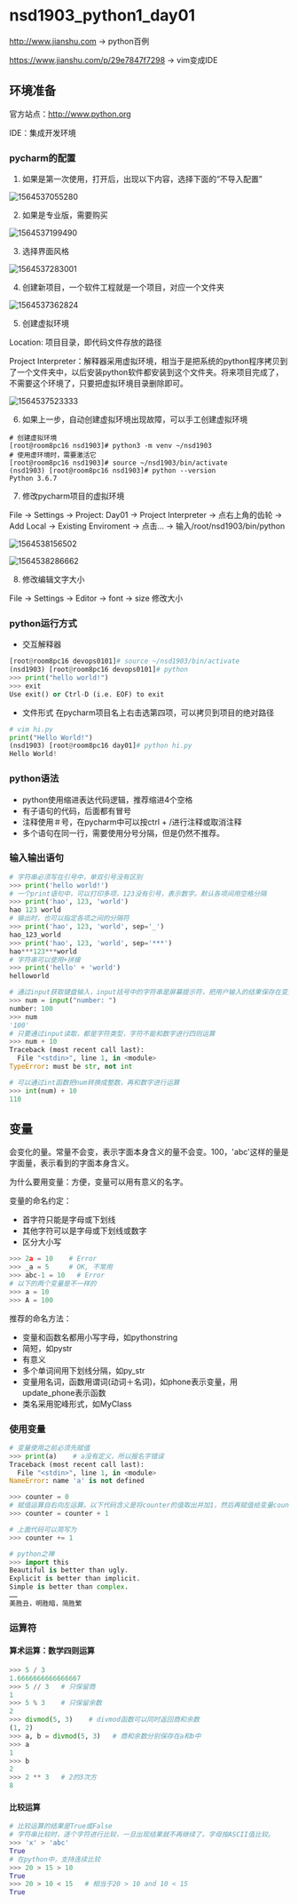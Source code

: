 # nsd1903_python1_day01

http://www.jianshu.com -> python百例

https://www.jianshu.com/p/29e7847f7298  -> vim变成IDE

## 环境准备

官方站点：http://www.python.org

IDE：集成开发环境

### pycharm的配置

1. 如果是第一次使用，打开后，出现以下内容，选择下面的“不导入配置”

![1564537055280](/root/.config/Typora/typora-user-images/1564537055280.png)

2. 如果是专业版，需要购买

![1564537199490](/root/.config/Typora/typora-user-images/1564537199490.png)

3. 选择界面风格

![1564537283001](/root/.config/Typora/typora-user-images/1564537283001.png)

4. 创建新项目，一个软件工程就是一个项目，对应一个文件夹

![1564537362824](/root/.config/Typora/typora-user-images/1564537362824.png)

5. 创建虚拟环境

Location: 项目目录，即代码文件存放的路径

Project Interpreter：解释器采用虚拟环境，相当于是把系统的python程序拷贝到了一个文件夹中，以后安装python软件都安装到这个文件夹。将来项目完成了，不需要这个环境了，只要把虚拟环境目录删除即可。

![1564537523333](/root/.config/Typora/typora-user-images/1564537523333.png)

6. 如果上一步，自动创建虚拟环境出现故障，可以手工创建虚拟环境

```shell
# 创建虚拟环境
[root@room8pc16 nsd1903]# python3 -m venv ~/nsd1903
# 使用虚环境时，需要激活它
[root@room8pc16 nsd1903]# source ~/nsd1903/bin/activate
(nsd1903) [root@room8pc16 nsd1903]# python --version
Python 3.6.7
```

7. 修改pycharm项目的虚拟环境

File -> Settings -> Project: Day01 -> Project Interpreter -> 点右上角的齿轮 -> Add Local ->   Existing Enviroment -> 点击... -> 输入/root/nsd1903/bin/python

![1564538156502](/root/.config/Typora/typora-user-images/1564538156502.png)

![1564538286662](/root/.config/Typora/typora-user-images/1564538286662.png)

8. 修改编辑文字大小

File -> Settings -> Editor -> font -> size 修改大小



### python运行方式

- 交互解释器

```python
[root@room8pc16 devops0101]# source ~/nsd1903/bin/activate
(nsd1903) [root@room8pc16 devops0101]# python
>>> print("hello world!")
>>> exit
Use exit() or Ctrl-D (i.e. EOF) to exit
```

- 文件形式
在pycharm项目名上右击选第四项，可以拷贝到项目的绝对路径

```python
# vim hi.py
print("Hello World!")
(nsd1903) [root@room8pc16 day01]# python hi.py 
Hello World!
```

### python语法

- python使用缩进表达代码逻辑，推荐缩进4个空格
- 有子语句的代码，后面都有冒号
- 注释使用＃号，在pycharm中可以按ctrl + /进行注释或取消注释
- 多个语句在同一行，需要使用分号分隔，但是仍然不推荐。

### 输入输出语句

```python
# 字符串必须写在引号中，单双引号没有区别
>>> print('hello world!')
# 一个print语句中，可以打印多项，123没有引号，表示数字。默认各项间用空格分隔
>>> print('hao', 123, 'world')
hao 123 world
# 输出时，也可以指定各项之间的分隔符
>>> print('hao', 123, 'world', sep='_')
hao_123_world
>>> print('hao', 123, 'world', sep='***')
hao***123***world
# 字符串可以使用+拼接 
>>> print('hello' + 'world')
helloworld

# 通过input获取键盘输入，input括号中的字符串是屏幕提示符，把用户输入的结果保存在变量num中，num是变量，使用时不用像shell那样加$前缀。
>>> num = input("number: ")
number: 100
>>> num
'100'
# 只要通过input读取，都是字符类型，字符不能和数字进行四则运算
>>> num + 10
Traceback (most recent call last):
  File "<stdin>", line 1, in <module>
TypeError: must be str, not int

# 可以通过int函数把num转换成整数，再和数字进行运算
>>> int(num) + 10
110
```

## 变量

会变化的量。常量不会变，表示字面本身含义的量不会变。100，'abc'这样的量是字面量，表示看到的字面本身含义。

为什么要用变量：方便，变量可以用有意义的名字。

变量的命名约定：

- 首字符只能是字母或下划线
- 其他字符可以是字母或下划线或数字
- 区分大小写

```python
>>> 2a = 10    # Error
>>> _a = 5     # OK, 不常用
>>> abc-1 = 10   # Error
# 以下的两个变量是不一样的
>>> a = 10
>>> A = 100
```

推荐的命名方法：

- 变量和函数名都用小写字母，如pythonstring
- 简短，如pystr
- 有意义
- 多个单词间用下划线分隔，如py_str
- 变量用名词，函数用谓词(动词＋名词)，如phone表示变量，用update_phone表示函数
- 类名采用驼峰形式，如MyClass

### 使用变量

```python
# 变量使用之前必须先赋值
>>> print(a)    # a没有定义，所以报名字错误
Traceback (most recent call last):
  File "<stdin>", line 1, in <module>
NameError: name 'a' is not defined

>>> counter = 0
# 赋值运算自右向左运算。以下代码含义是将counter的值取出并加1，然后再赋值给变量counter
>>> counter = counter + 1

# 上面代码可以简写为
>>> counter += 1

# python之禅
>>> import this
Beautiful is better than ugly.
Explicit is better than implicit.
Simple is better than complex.
……
美胜丑，明胜暗，简胜繁
```

### 运算符

#### 算术运算：数学四则运算

```python
>>> 5 / 3
1.6666666666666667
>>> 5 // 3   # 只保留商
1
>>> 5 % 3    # 只保留余数
2
>>> divmod(5, 3)    # divmod函数可以同时返回商和余数
(1, 2)
>>> a, b = divmod(5, 3)   # 商和余数分别保存在a和b中
>>> a
1
>>> b
2
>>> 2 ** 3   # 2的3次方
8
```

#### 比较运算

```python
# 比较运算的结果是True或False
# 字符串比较时，逐个字符进行比较，一旦出现结果就不再继续了。字母按ASCII值比较。
>>> 'x' > 'abc'
True
# 在python中，支持连续比较
>>> 20 > 15 > 10
True
>>> 20 > 10 < 15   # 相当于20 > 10 and 10 < 15
True
```
















